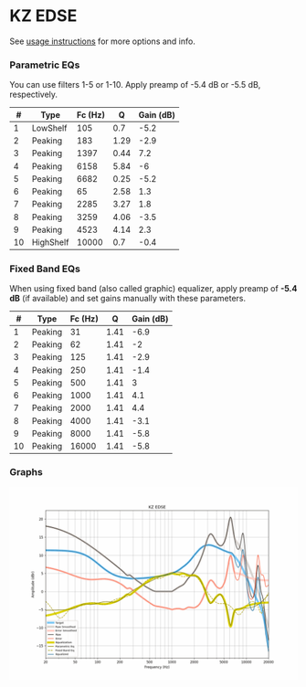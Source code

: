 # KZ EDSE
See [usage instructions](https://github.com/jaakkopasanen/AutoEq#usage) for more options and info.

### Parametric EQs
You can use filters 1-5 or 1-10. Apply preamp of -5.4 dB or -5.5 dB, respectively.

|   # | Type      |   Fc (Hz) |    Q |   Gain (dB) |
|-----|-----------|-----------|------|-------------|
|   1 | LowShelf  |       105 | 0.7  |        -5.2 |
|   2 | Peaking   |       183 | 1.29 |        -2.9 |
|   3 | Peaking   |      1397 | 0.44 |         7.2 |
|   4 | Peaking   |      6158 | 5.84 |        -6   |
|   5 | Peaking   |      6682 | 0.25 |        -5.2 |
|   6 | Peaking   |        65 | 2.58 |         1.3 |
|   7 | Peaking   |      2285 | 3.27 |         1.8 |
|   8 | Peaking   |      3259 | 4.06 |        -3.5 |
|   9 | Peaking   |      4523 | 4.14 |         2.3 |
|  10 | HighShelf |     10000 | 0.7  |        -0.4 |

### Fixed Band EQs
When using fixed band (also called graphic) equalizer, apply preamp of **-5.4 dB** (if available) and set gains manually with these parameters.

|   # | Type    |   Fc (Hz) |    Q |   Gain (dB) |
|-----|---------|-----------|------|-------------|
|   1 | Peaking |        31 | 1.41 |        -6.9 |
|   2 | Peaking |        62 | 1.41 |        -2   |
|   3 | Peaking |       125 | 1.41 |        -2.9 |
|   4 | Peaking |       250 | 1.41 |        -1.4 |
|   5 | Peaking |       500 | 1.41 |         3   |
|   6 | Peaking |      1000 | 1.41 |         4.1 |
|   7 | Peaking |      2000 | 1.41 |         4.4 |
|   8 | Peaking |      4000 | 1.41 |        -3.1 |
|   9 | Peaking |      8000 | 1.41 |        -5.8 |
|  10 | Peaking |     16000 | 1.41 |        -5.8 |

### Graphs
![](./KZ%20EDSE.png)
